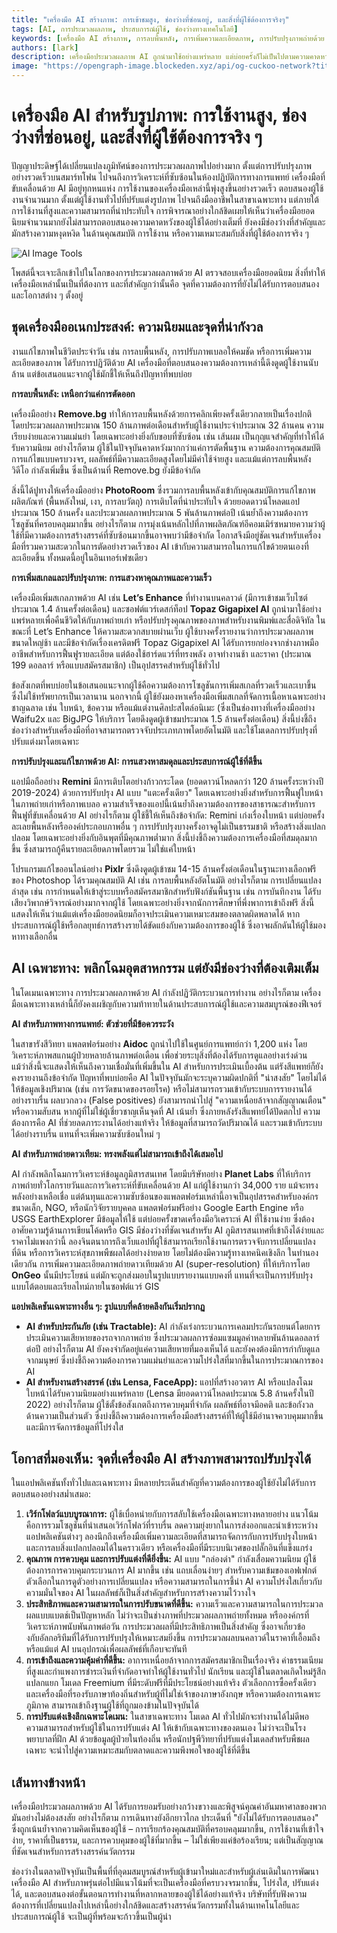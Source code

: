 ```yaml
---
title: "เครื่องมือ AI สร้างภาพ: การเข้าชมสูง, ช่องว่างที่ซ่อนอยู่, และสิ่งที่ผู้ใช้ต้องการจริงๆ"
tags: [AI, การประมวลผลภาพ, ประสบการณ์ผู้ใช้, ช่องว่างทางเทคโนโลยี]
keywords: [เครื่องมือ AI สร้างภาพ, การลบพื้นหลัง, การเพิ่มความละเอียดภาพ, การปรับปรุงภาพถ่ายด้วย AI, AI สำหรับภาพทางการแพทย์, AI สำหรับภาพถ่ายดาวเทียม]
authors: [lark]
description: เครื่องมือประมวลผลภาพ AI ถูกนำมาใช้อย่างแพร่หลาย แต่บ่อยครั้งก็ไม่เป็นไปตามความคาดหวังของผู้ใช้ บทความนี้จะสำรวจเครื่องมือยอดนิยม ข้อจำกัดของเครื่องมือเหล่านั้น และโอกาสในการสร้างสรรค์นวัตกรรมเพื่อตอบสนองความต้องการของผู้ใช้ในโดเมนต่างๆ
image: "https://opengraph-image.blockeden.xyz/api/og-cuckoo-network?title=%E0%B9%80%E0%B8%84%E0%B8%A3%E0%B8%B7%E0%B9%88%E0%B8%AD%E0%B8%87%E0%B8%A1%E0%B8%B7%E0%B8%AD%20AI%20%E0%B8%AA%E0%B8%A3%E0%B9%89%E0%B8%B2%E0%B8%87%E0%B8%A0%E0%B8%B2%E0%B8%9E%3A%20%E0%B8%81%E0%B8%B2%E0%B8%A3%E0%B9%80%E0%B8%82%E0%B9%89%E0%B8%B2%E0%B8%8A%E0%B8%A1%E0%B8%AA%E0%B8%B9%E0%B8%87%2C%20%E0%B8%8A%E0%B9%88%E0%B8%AD%E0%B8%87%E0%B8%A7%E0%B9%88%E0%B8%B2%E0%B8%87%E0%B8%97%E0%B8%B5%E0%B9%88%E0%B8%8B%E0%B9%88%E0%B8%AD%E0%B8%99%E0%B8%AD%E0%B8%A2%E0%B8%B9%E0%B9%88%2C%20%E0%B9%81%E0%B8%A5%E0%B8%B0%E0%B8%AA%E0%B8%B4%E0%B9%88%E0%B8%87%E0%B8%97%E0%B8%B5%E0%B9%88%E0%B8%9C%E0%B8%B9%E0%B9%89%E0%B9%83%E0%B8%8A%E0%B9%89%E0%B8%95%E0%B9%89%E0%B8%AD%E0%B8%87%E0%B8%81%E0%B8%B2%E0%B8%A3%E0%B8%88%E0%B8%A3%E0%B8%B4%E0%B8%87%E0%B9%86"
---
```


# เครื่องมือ AI สำหรับรูปภาพ: การใช้งานสูง, ช่องว่างที่ซ่อนอยู่, และสิ่งที่ผู้ใช้ต้องการจริง ๆ

ปัญญาประดิษฐ์ได้เปลี่ยนแปลงภูมิทัศน์ของการประมวลผลภาพไปอย่างมาก ตั้งแต่การปรับปรุงภาพอย่างรวดเร็วบนสมาร์ทโฟน ไปจนถึงการวิเคราะห์ที่ซับซ้อนในห้องปฏิบัติการทางการแพทย์ เครื่องมือที่ขับเคลื่อนด้วย AI มีอยู่ทุกหนแห่ง การใช้งานของเครื่องมือเหล่านี้พุ่งสูงขึ้นอย่างรวดเร็ว ตอบสนองผู้ใช้งานจำนวนมาก ตั้งแต่ผู้ใช้งานทั่วไปที่ปรับแต่งรูปภาพ ไปจนถึงมืออาชีพในสาขาเฉพาะทาง แต่ภายใต้การใช้งานที่สูงและความสามารถที่น่าประทับใจ การพิจารณาอย่างใกล้ชิดเผยให้เห็นว่าเครื่องมือยอดนิยมจำนวนมากยังไม่สามารถตอบสนองความคาดหวังของผู้ใช้ได้อย่างเต็มที่ ยังคงมีช่องว่างที่สำคัญและมักสร้างความหงุดหงิด ในด้านคุณสมบัติ การใช้งาน หรือความเหมาะสมกับสิ่งที่ผู้ใช้ต้องการจริง ๆ

![AI Image Tools](https://opengraph-image.blockeden.xyz/api/og-cuckoo-network?title=เครื่องมือ%20AI%20สำหรับรูปภาพ:%20การใช้งานสูง,%20ช่องว่างที่ซ่อนอยู่,%20สิ่งที่ผู้ใช้ต้องการจริง%20ๆ)

โพสต์นี้จะเจาะลึกเข้าไปในโลกของการประมวลผลภาพด้วย AI ตรวจสอบเครื่องมือยอดนิยม สิ่งที่ทำให้เครื่องมือเหล่านั้นเป็นที่ต้องการ และที่สำคัญกว่านั้นคือ จุดที่ความต้องการที่ยังไม่ได้รับการตอบสนองและโอกาสต่าง ๆ ตั้งอยู่

## ชุดเครื่องมืออเนกประสงค์: ความนิยมและจุดที่น่ากังวล

งานแก้ไขภาพในชีวิตประจำวัน เช่น การลบพื้นหลัง, การปรับภาพเบลอให้คมชัด หรือการเพิ่มความละเอียดของภาพ ได้รับการปฏิวัติด้วย AI เครื่องมือที่ตอบสนองความต้องการเหล่านี้ดึงดูดผู้ใช้งานนับล้าน แต่ข้อเสนอแนะจากผู้ใช้มักชี้ให้เห็นถึงปัญหาที่พบบ่อย

**การลบพื้นหลัง: เหนือกว่าแค่การตัดออก**

เครื่องมืออย่าง **Remove.bg** ทำให้การลบพื้นหลังด้วยการคลิกเพียงครั้งเดียวกลายเป็นเรื่องปกติ โดยประมวลผลภาพประมาณ 150 ล้านภาพต่อเดือนสำหรับผู้ใช้งานประจำประมาณ 32 ล้านคน ความเรียบง่ายและความแม่นยำ โดยเฉพาะอย่างยิ่งกับขอบที่ซับซ้อน เช่น เส้นผม เป็นกุญแจสำคัญที่ทำให้ได้รับความนิยม อย่างไรก็ตาม ผู้ใช้ในปัจจุบันคาดหวังมากกว่าแค่การตัดพื้นฐาน ความต้องการคุณสมบัติการแก้ไขแบบครบวงจร, ผลลัพธ์ที่มีความละเอียดสูงโดยไม่มีค่าใช้จ่ายสูง และแม้แต่การลบพื้นหลังวิดีโอ กำลังเพิ่มขึ้น ซึ่งเป็นด้านที่ Remove.bg ยังมีข้อจำกัด

สิ่งนี้ได้ปูทางให้เครื่องมืออย่าง **PhotoRoom** ซึ่งรวมการลบพื้นหลังเข้ากับคุณสมบัติการแก้ไขภาพผลิตภัณฑ์ (พื้นหลังใหม่, เงา, การลบวัตถุ) การเติบโตที่น่าประทับใจ ด้วยยอดดาวน์โหลดแอปประมาณ 150 ล้านครั้ง และประมวลผลภาพประมาณ 5 พันล้านภาพต่อปี เน้นย้ำถึงความต้องการโซลูชันที่ครอบคลุมมากขึ้น อย่างไรก็ตาม การมุ่งเน้นหลักไปที่ภาพผลิตภัณฑ์อีคอมเมิร์ซหมายความว่าผู้ใช้ที่มีความต้องการสร้างสรรค์ที่ซับซ้อนมากขึ้นอาจพบว่ามีข้อจำกัด โอกาสจึงมีอยู่ชัดเจนสำหรับเครื่องมือที่รวมความสะดวกในการตัดอย่างรวดเร็วของ AI เข้ากับความสามารถในการแก้ไขด้วยตนเองที่ละเอียดขึ้น ทั้งหมดนี้อยู่ในอินเทอร์เฟซเดียว

**การเพิ่มสเกลและปรับปรุงภาพ: การแสวงหาคุณภาพและความเร็ว**

เครื่องมือเพิ่มสเกลภาพด้วย AI เช่น **Let’s Enhance** ที่ทำงานบนคลาวด์ (มีการเข้าชมเว็บไซต์ประมาณ 1.4 ล้านครั้งต่อเดือน) และซอฟต์แวร์เดสก์ท็อป **Topaz Gigapixel AI** ถูกนำมาใช้อย่างแพร่หลายเพื่อคืนชีวิตให้กับภาพถ่ายเก่า หรือปรับปรุงคุณภาพของภาพสำหรับงานพิมพ์และสื่อดิจิทัล ในขณะที่ Let’s Enhance ให้ความสะดวกสบายผ่านเว็บ ผู้ใช้บางครั้งรายงานว่าการประมวลผลภาพขนาดใหญ่ช้า และมีข้อจำกัดเรื่องเครดิตฟรี Topaz Gigapixel AI ได้รับการยกย่องจากช่างภาพมืออาชีพสำหรับการฟื้นฟูรายละเอียด แต่ต้องใช้ฮาร์ดแวร์ที่ทรงพลัง อาจทำงานช้า และราคา (ประมาณ 199 ดอลลาร์ หรือแบบสมัครสมาชิก) เป็นอุปสรรคสำหรับผู้ใช้ทั่วไป

ข้อสังเกตที่พบบ่อยในข้อเสนอแนะจากผู้ใช้คือความต้องการโซลูชันการเพิ่มสเกลที่รวดเร็วและเบาขึ้น ซึ่งไม่ใช้ทรัพยากรเป็นเวลานาน นอกจากนี้ ผู้ใช้ยังมองหาเครื่องมือเพิ่มสเกลที่จัดการเนื้อหาเฉพาะอย่างชาญฉลาด เช่น ใบหน้า, ข้อความ หรือแม้แต่งานศิลปะสไตล์อนิเมะ (ซึ่งเป็นช่องทางที่เครื่องมืออย่าง Waifu2x และ BigJPG ให้บริการ โดยดึงดูดผู้เข้าชมประมาณ 1.5 ล้านครั้งต่อเดือน) สิ่งนี้บ่งชี้ถึงช่องว่างสำหรับเครื่องมือที่อาจสามารถตรวจจับประเภทภาพโดยอัตโนมัติ และใช้โมเดลการปรับปรุงที่ปรับแต่งมาโดยเฉพาะ

**การปรับปรุงและแก้ไขภาพด้วย AI: การแสวงหาสมดุลและประสบการณ์ผู้ใช้ที่ดีขึ้น**

แอปมือถืออย่าง **Remini** มีการเติบโตอย่างก้าวกระโดด (ยอดดาวน์โหลดกว่า 120 ล้านครั้งระหว่างปี 2019-2024) ด้วยการปรับปรุง AI แบบ "แตะครั้งเดียว" โดยเฉพาะอย่างยิ่งสำหรับการฟื้นฟูใบหน้าในภาพถ่ายเก่าหรือภาพเบลอ ความสำเร็จของแอปนี้เน้นย้ำถึงความต้องการของสาธารณะสำหรับการฟื้นฟูที่ขับเคลื่อนด้วย AI อย่างไรก็ตาม ผู้ใช้ชี้ให้เห็นถึงข้อจำกัด: Remini เก่งเรื่องใบหน้า แต่บ่อยครั้งละเลยพื้นหลังหรือองค์ประกอบภาพอื่น ๆ การปรับปรุงบางครั้งอาจดูไม่เป็นธรรมชาติ หรือสร้างสิ่งแปลกปลอม โดยเฉพาะอย่างยิ่งกับอินพุตที่มีคุณภาพต่ำมาก สิ่งนี้บ่งชี้ถึงความต้องการเครื่องมือที่สมดุลมากขึ้น ซึ่งสามารถกู้คืนรายละเอียดภาพโดยรวม ไม่ใช่แค่ใบหน้า

โปรแกรมแก้ไขออนไลน์อย่าง **Pixlr** ซึ่งดึงดูดผู้เข้าชม 14-15 ล้านครั้งต่อเดือนในฐานะทางเลือกฟรีของ Photoshop ได้รวมคุณสมบัติ AI เช่น การลบพื้นหลังอัตโนมัติ อย่างไรก็ตาม การเปลี่ยนแปลงล่าสุด เช่น การกำหนดให้เข้าสู่ระบบหรือสมัครสมาชิกสำหรับฟังก์ชันพื้นฐาน เช่น การบันทึกงาน ได้รับเสียงวิพากษ์วิจารณ์อย่างมากจากผู้ใช้ โดยเฉพาะอย่างยิ่งจากนักการศึกษาที่พึ่งพาการเข้าถึงฟรี สิ่งนี้แสดงให้เห็นว่าแม้แต่เครื่องมือยอดนิยมก็อาจประเมินความเหมาะสมของตลาดผิดพลาดได้ หากประสบการณ์ผู้ใช้หรือกลยุทธ์การสร้างรายได้ขัดแย้งกับความต้องการของผู้ใช้ ซึ่งอาจผลักดันให้ผู้ใช้มองหาทางเลือกอื่น

## AI เฉพาะทาง: พลิกโฉมอุตสาหกรรม แต่ยังมีช่องว่างที่ต้องเติมเต็ม

ในโดเมนเฉพาะทาง การประมวลผลภาพด้วย AI กำลังปฏิวัติกระบวนการทำงาน อย่างไรก็ตาม เครื่องมือเฉพาะทางเหล่านี้ก็ยังคงเผชิญกับความท้าทายในด้านประสบการณ์ผู้ใช้และความสมบูรณ์ของฟีเจอร์

**AI สำหรับภาพทางการแพทย์: ตัวช่วยที่มีข้อควรระวัง**

ในสาขารังสีวิทยา แพลตฟอร์มอย่าง **Aidoc** ถูกนำไปใช้ในศูนย์การแพทย์กว่า 1,200 แห่ง โดยวิเคราะห์ภาพสแกนผู้ป่วยหลายล้านภาพต่อเดือน เพื่อช่วยระบุสิ่งที่ต้องได้รับการดูแลอย่างเร่งด่วน แม้ว่าสิ่งนี้จะแสดงให้เห็นถึงความเชื่อมั่นที่เพิ่มขึ้นใน AI สำหรับการประเมินเบื้องต้น แต่รังสีแพทย์ก็ยังคงรายงานถึงข้อจำกัด ปัญหาที่พบบ่อยคือ AI ในปัจจุบันมักจะระบุความผิดปกติที่ "น่าสงสัย" โดยไม่ได้ให้ข้อมูลเชิงปริมาณ (เช่น การวัดขนาดของรอยโรค) หรือไม่สามารถรวมเข้ากับระบบการรายงานได้อย่างราบรื่น ผลบวกลวง (False positives) ยังสามารถนำไปสู่ "ความเหนื่อยล้าจากสัญญาณเตือน" หรือความสับสน หากผู้ที่ไม่ใช่ผู้เชี่ยวชาญเห็นจุดที่ AI เน้นย้ำ ซึ่งภายหลังรังสีแพทย์ได้ปัดตกไป ความต้องการคือ AI ที่ช่วยลดภาระงานได้อย่างแท้จริง ให้ข้อมูลที่สามารถวัดปริมาณได้ และรวมเข้ากับระบบได้อย่างราบรื่น แทนที่จะเพิ่มความซับซ้อนใหม่ ๆ

**AI สำหรับภาพถ่ายดาวเทียม: ทรงพลังแต่ไม่สามารถเข้าถึงได้เสมอไป**

AI กำลังพลิกโฉมการวิเคราะห์ข้อมูลภูมิสารสนเทศ โดยมีบริษัทอย่าง **Planet Labs** ที่ให้บริการภาพถ่ายทั่วโลกรายวันและการวิเคราะห์ที่ขับเคลื่อนด้วย AI แก่ผู้ใช้งานกว่า 34,000 ราย แม้จะทรงพลังอย่างเหลือเชื่อ แต่ต้นทุนและความซับซ้อนของแพลตฟอร์มเหล่านี้อาจเป็นอุปสรรคสำหรับองค์กรขนาดเล็ก, NGO, หรือนักวิจัยรายบุคคล แพลตฟอร์มฟรีอย่าง Google Earth Engine หรือ USGS EarthExplorer มีข้อมูลให้ใช้ แต่บ่อยครั้งขาดเครื่องมือวิเคราะห์ AI ที่ใช้งานง่าย ซึ่งต้องอาศัยความรู้ด้านการเขียนโค้ดหรือ GIS มีช่องว่างที่ชัดเจนสำหรับ AI ภูมิสารสนเทศที่เข้าถึงได้ง่ายและราคาไม่แพงกว่านี้ ลองจินตนาการถึงเว็บแอปที่ผู้ใช้สามารถเรียกใช้งานการตรวจจับการเปลี่ยนแปลงที่ดิน หรือการวิเคราะห์สุขภาพพืชผลได้อย่างง่ายดาย โดยไม่ต้องมีความรู้ทางเทคนิคเชิงลึก ในทำนองเดียวกัน การเพิ่มความละเอียดภาพถ่ายดาวเทียมด้วย AI (super-resolution) ที่ให้บริการโดย **OnGeo** นั้นมีประโยชน์ แต่มักจะถูกส่งมอบในรูปแบบรายงานแบบคงที่ แทนที่จะเป็นการปรับปรุงแบบโต้ตอบและเรียลไทม์ภายในซอฟต์แวร์ GIS

**แอปพลิเคชันเฉพาะทางอื่น ๆ: รูปแบบที่คล้ายคลึงกันเริ่มปรากฏ**

*   **AI สำหรับประกันภัย (เช่น Tractable):** AI กำลังเร่งกระบวนการเคลมประกันรถยนต์โดยการประเมินความเสียหายของรถจากภาพถ่าย ซึ่งประมวลผลการซ่อมแซมมูลค่าหลายพันล้านดอลลาร์ต่อปี อย่างไรก็ตาม AI ยังคงจำกัดอยู่แค่ความเสียหายที่มองเห็นได้ และยังคงต้องมีการกำกับดูแลจากมนุษย์ ซึ่งบ่งชี้ถึงความต้องการความแม่นยำและความโปร่งใสที่มากขึ้นในการประมาณการของ AI
*   **AI สำหรับงานสร้างสรรค์ (เช่น Lensa, FaceApp):** แอปที่สร้างอวตาร AI หรือแปลงโฉมใบหน้าได้รับความนิยมอย่างแพร่หลาย (Lensa มียอดดาวน์โหลดประมาณ 5.8 ล้านครั้งในปี 2022) อย่างไรก็ตาม ผู้ใช้ตั้งข้อสังเกตถึงการควบคุมที่จำกัด ผลลัพธ์ที่อาจมีอคติ และข้อกังวลด้านความเป็นส่วนตัว ซึ่งบ่งชี้ถึงความต้องการเครื่องมือสร้างสรรค์ที่ให้ผู้ใช้มีอำนาจควบคุมมากขึ้น และมีการจัดการข้อมูลที่โปร่งใส

## โอกาสที่มองเห็น: จุดที่เครื่องมือ AI สร้างภาพสามารถปรับปรุงได้

ในแอปพลิเคชันทั้งทั่วไปและเฉพาะทาง มีหลายประเด็นสำคัญที่ความต้องการของผู้ใช้ยังไม่ได้รับการตอบสนองอย่างสม่ำเสมอ:

1.  **เวิร์กโฟลว์แบบบูรณาการ:** ผู้ใช้เบื่อหน่ายกับการสลับใช้เครื่องมือเฉพาะทางหลายอย่าง แนวโน้มคือการรวมโซลูชันที่นำเสนอเวิร์กโฟลว์ที่ราบรื่น ลดความยุ่งยากในการส่งออกและนำเข้าระหว่างแอปพลิเคชันต่างๆ ลองนึกถึงเครื่องมือเพิ่มความละเอียดที่สามารถจัดการกับการปรับปรุงใบหน้าและการลบสิ่งแปลกปลอมได้ในคราวเดียว หรือเครื่องมือที่มีระบบนิเวศของปลั๊กอินที่แข็งแกร่ง
2.  **คุณภาพ การควบคุม และการปรับแต่งที่ดียิ่งขึ้น:** AI แบบ "กล่องดำ" กำลังเสื่อมความนิยม ผู้ใช้ต้องการการควบคุมกระบวนการ AI มากขึ้น เช่น แถบเลื่อนง่ายๆ สำหรับความเข้มของเอฟเฟกต์ ตัวเลือกในการดูตัวอย่างการเปลี่ยนแปลง หรือความสามารถในการชี้นำ AI ความโปร่งใสเกี่ยวกับความมั่นใจของ AI ในผลลัพธ์ก็เป็นสิ่งสำคัญสำหรับการสร้างความไว้วางใจ
3.  **ประสิทธิภาพและความสามารถในการปรับขนาดที่ดีขึ้น:** ความเร็วและความสามารถในการประมวลผลแบบแบตช์เป็นปัญหาหลัก ไม่ว่าจะเป็นช่างภาพที่ประมวลผลภาพถ่ายทั้งหมด หรือองค์กรที่วิเคราะห์ภาพนับพันภาพต่อวัน การประมวลผลที่มีประสิทธิภาพเป็นสิ่งสำคัญ ซึ่งอาจเกี่ยวข้องกับอัลกอริทึมที่ได้รับการปรับปรุงให้เหมาะสมยิ่งขึ้น การประมวลผลบนคลาวด์ในราคาที่เอื้อมถึง หรือแม้แต่ AI บนอุปกรณ์เพื่อผลลัพธ์ที่เกือบจะทันที
4.  **การเข้าถึงและความคุ้มค่าที่ดีขึ้น:** อาการเหนื่อยล้าจากการสมัครสมาชิกเป็นเรื่องจริง ค่าธรรมเนียมที่สูงและกำแพงการชำระเงินที่จำกัดอาจทำให้ผู้ใช้งานทั่วไป นักเรียน และผู้ใช้ในตลาดเกิดใหม่รู้สึกแปลกแยก โมเดล Freemium ที่มีระดับฟรีที่มีประโยชน์อย่างแท้จริง ตัวเลือกการซื้อครั้งเดียว และเครื่องมือที่รองรับภาษาท้องถิ่นสำหรับผู้ที่ไม่ใช่เจ้าของภาษาอังกฤษ หรือความต้องการเฉพาะภูมิภาค สามารถเข้าถึงฐานผู้ใช้ที่ถูกมองข้ามในปัจจุบันได้
5.  **การปรับแต่งเชิงลึกเฉพาะโดเมน:** ในสาขาเฉพาะทาง โมเดล AI ทั่วไปมักจะทำงานได้ไม่ดีพอ ความสามารถสำหรับผู้ใช้ในการปรับแต่ง AI ให้เข้ากับเฉพาะทางของตนเอง ไม่ว่าจะเป็นโรงพยาบาลที่ฝึก AI ด้วยข้อมูลผู้ป่วยในท้องถิ่น หรือนักปฐพีวิทยาที่ปรับแต่งโมเดลสำหรับพืชผลเฉพาะ จะนำไปสู่ความเหมาะสมกับตลาดและความพึงพอใจของผู้ใช้ที่ดีขึ้น

## เส้นทางข้างหน้า

เครื่องมือประมวลผลภาพด้วย AI ได้รับการยอมรับอย่างกว้างขวางและพิสูจน์คุณค่าอันมหาศาลของพวกมันอย่างไม่ต้องสงสัย อย่างไรก็ตาม การเดินทางยังอีกยาวไกล ประเด็นที่ "ยังไม่ได้รับการตอบสนอง" ซึ่งถูกเน้นย้ำจากความคิดเห็นของผู้ใช้ – การเรียกร้องคุณสมบัติที่ครอบคลุมมากขึ้น, การใช้งานที่เข้าใจง่าย, ราคาที่เป็นธรรม, และการควบคุมของผู้ใช้ที่มากขึ้น – ไม่ใช่เพียงแค่ข้อร้องเรียน; แต่เป็นสัญญาณที่ชัดเจนสำหรับการสร้างสรรค์นวัตกรรม

ช่องว่างในตลาดปัจจุบันเป็นพื้นที่ที่อุดมสมบูรณ์สำหรับผู้เข้ามาใหม่และสำหรับผู้เล่นเดิมในการพัฒนา เครื่องมือ AI สำหรับภาพรุ่นต่อไปมีแนวโน้มที่จะเป็นเครื่องมือที่ครบวงจรมากขึ้น, โปร่งใส, ปรับแต่งได้, และตอบสนองต่อขั้นตอนการทำงานที่หลากหลายของผู้ใช้ได้อย่างแท้จริง บริษัทที่รับฟังความต้องการที่เปลี่ยนแปลงไปเหล่านี้อย่างใกล้ชิดและสร้างสรรค์นวัตกรรมทั้งในด้านเทคโนโลยีและประสบการณ์ผู้ใช้ จะเป็นผู้ที่พร้อมจะก้าวขึ้นเป็นผู้นำ